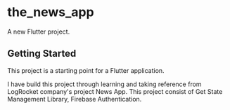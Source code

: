 # the_news_app

A new Flutter project.

## Getting Started

This project is a starting point for a Flutter application.

I have build this project through learning and taking reference from LogRocket company's project News App. This project consist of Get State Management Library, Firebase Authentication.
